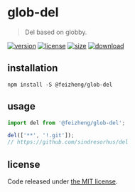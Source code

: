 # glob-del
> Del based on globby.

[![version][version-image]][version-url]
[![license][license-image]][license-url]
[![size][size-image]][size-url]
[![download][download-image]][download-url]

## installation
```shell
npm install -S @feizheng/glob-del
```

## usage
```js
import del from '@feizheng/glob-del';

del(['**', '!.git']);
// https://github.com/sindresorhus/del
```

## license
Code released under [the MIT license](./LICENSE.txt).

[version-image]: https://img.shields.io/npm/v/@feizheng/glob-del
[version-url]: https://npmjs.org/package/@feizheng/glob-del

[license-image]: https://img.shields.io/npm/l/@feizheng/glob-del
[license-url]: https://github.com/afeiship/glob-del/blob/master/LICENSE.txt

[size-image]: https://img.shields.io/bundlephobia/minzip/@feizheng/glob-del
[size-url]: https://github.com/afeiship/glob-del/blob/master/dist/glob-del.min.js

[download-image]: https://img.shields.io/npm/dm/@feizheng/glob-del
[download-url]: https://www.npmjs.com/package/@feizheng/glob-del
